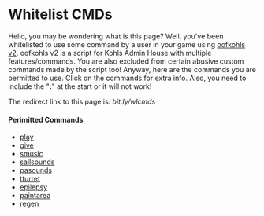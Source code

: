 # Whitelist CMDs

Hello, you may be wondering what is this page? Well, you've been whitelisted to use some command by a user in your game using [oofkohls v2](https://github.com/Stefanuk12/ROBLOX/blob/master/Games/Kohls%20Admin%20House/Main.lua). oofkohls v2 is a script for Kohls Admin House with multiple features/commands. You are also excluded from certain abusive custom commands made by the script too! Anyway, here are the commands you are permitted to use. Click on the commands for extra info. Also, you need to include the "**:**" at the start or it will not work!

The redirect link to this page is: *bit.ly/wlcmds*

#### Perimitted Commands

- [play](https://stefanuk12.github.io/ROBLOX/Documentation/book/Scripts/Games/KohlsAdminHouse/oofkohlsv2/MusicCommands.html#play)
- [give](https://stefanuk12.github.io/ROBLOX/Documentation/book/Scripts/Games/KohlsAdminHouse/oofkohlsv2/GearGiver.html#give)
- [smusic](https://stefanuk12.github.io/ROBLOX/Documentation/book/Scripts/Games/KohlsAdminHouse/oofkohlsv2/SoundAbuse.html#smusic)
- [sallsounds](https://stefanuk12.github.io/ROBLOX/Documentation/book/Scripts/Games/KohlsAdminHouse/oofkohlsv2/SoundAbuse.html#sallsounds)
- [pasounds](https://stefanuk12.github.io/ROBLOX/Documentation/book/Scripts/Games/KohlsAdminHouse/oofkohlsv2/SoundAbuse.html#pasounds)
- [tturret](https://stefanuk12.github.io/ROBLOX/Documentation/book/Scripts/Games/KohlsAdminHouse/oofkohlsv2/ServerOOF.html#tturret)
- [epilepsy](https://stefanuk12.github.io/ROBLOX/Documentation/book/Scripts/Games/KohlsAdminHouse/oofkohlsv2/ServerOOF.html#epilepsy)
- [paintarea](https://stefanuk12.github.io/ROBLOX/Documentation/book/Scripts/Games/KohlsAdminHouse/oofkohlsv2/ServerOOF.html#paintarea)
- [regen](https://stefanuk12.github.io/ROBLOX/Documentation/book/Scripts/Games/KohlsAdminHouse/oofkohlsv2/Admin.html#regen)
